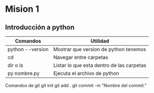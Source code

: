 # Mision 1
## Introducción a python

| Comandos         | Utilidad                                  |
| ---------------- | ----------------------------------------- |
| python --version | Mostrar que version de python tenemos     |
| cd               | Navegar entre carpetas                    |
| dir o ls         | Listar lo que esta dentro de las carpetas |
| py nombre.py     | Ejecuta el archivo de python              |

Comandos de git
git init
git add .
git commit -m "Nombre del commit."